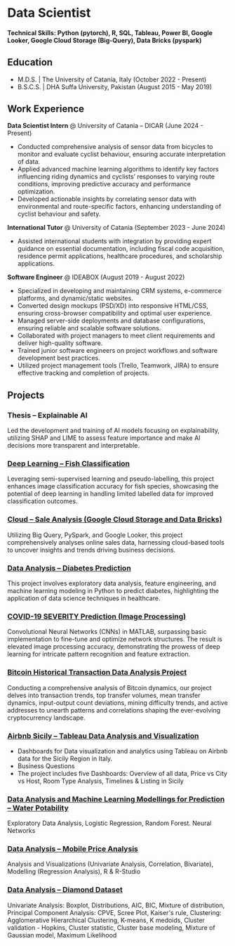 # Data Scientist

#### Technical Skills: Python (pytorch), R, SQL, Tableau, Power BI, Google Looker, Google Cloud Storage (Big-Query), Data Bricks (pyspark)

## Education						       		
- M.D.S. | The University of Catania, Italy (October 2022 - Present)	 			        		
- B.S.C.S. | DHA Suffa University, Pakistan (August 2015 - May 2019)

## Work Experience
**Data Scientist Intern** @ University of Catania – DICAR (June 2024 - Present)
- Conducted comprehensive analysis of sensor data from bicycles to monitor and evaluate cyclist behaviour, ensuring accurate interpretation of data.
- Applied advanced machine learning algorithms to identify key factors influencing riding dynamics and cyclists’ responses to varying route conditions, improving predictive accuracy and performance optimization.
- Developed actionable insights by correlating sensor data with environmental and route-specific factors, enhancing understanding of cyclist behaviour and safety.

**International Tutor** @ University of Catania (September 2023 - June 2024)
- Assisted international students with integration by providing expert guidance on essential documentation, including fiscal code acquisition, residence permit applications, healthcare procedures, and scholarship applications.

**Software Engineer** @ IDEABOX (August 2019 - August 2022)
- Specialized in developing and maintaining CRM systems, e-commerce platforms, and dynamic/static websites.
- Converted design mockups (PSD/XD) into responsive HTML/CSS, ensuring cross-browser compatibility and optimal user experience.
- Managed server-side deployments and database configurations, ensuring reliable and scalable software solutions.
- Collaborated with project managers to meet client requirements and deliver high-quality software.
- Trained junior software engineers on project workflows and software development best practices.
- Utilized project management tools (Trello, Teamwork, JIRA) to ensure effective tracking and completion of projects.

## Projects

### Thesis – Explainable AI

Led the development and training of AI models focusing on explainability, utilizing SHAP and LIME to assess feature importance and make AI decisions more transparent and interpretable.

### [Deep Learning – Fish Classification](https://github.com/sameerafzal/FISH-CLASSIFICATION-USING-PSEUDO-LABELLING-DEEP-LEARNING-PYTORCH)

Leveraging semi-supervised learning and pseudo-labelling, this project enhances image classification accuracy for fish species, showcasing the potential of deep learning in handling limited labelled data for improved classification outcomes.

### [Cloud – Sale Analysis (Google Cloud Storage and Data Bricks)](https://github.com/sameerafzal/DAT-ANALYSIS-FOR-ONLINE-SALE-GOOGLE-CLOUD-DATA-BRICK)

Utilizing Big Query, PySpark, and Google Looker, this project comprehensively analyses online sales data, harnessing cloud-based tools to uncover insights and trends driving business decisions.

### [Data Analysis – Diabetes Prediction](https://github.com/sameerafzal/Diabetes-Prediction-using-Machine-Learning-Python)

This project involves exploratory data analysis, feature engineering, and machine learning modeling in Python to predict diabetes, highlighting the application of data science techniques in healthcare.

### [COVID-19 SEVERITY Prediction (Image Processing)](https://github.com/sameerafzal/COVID-19-SEVERITY-Prediction-Image-Processing)

Convolutional Neural Networks (CNNs) in MATLAB, surpassing basic implementation to fine-tune and optimize network structures. The result is elevated image processing accuracy, demonstrating the prowess of deep learning for intricate pattern recognition and feature extraction.

### [Bitcoin Historical Transaction Data Analysis Project](https://github.com/sameerafzal/Bitcoin-Historical-Transaction-Data-Analysis)

Conducting a comprehensive analysis of Bitcoin dynamics, our project delves into transaction trends, top transfer volumes, mean transfer dynamics, input-output count deviations, mining difficulty trends, and active addresses to unearth patterns and correlations shaping the ever-evolving cryptocurrency landscape.

### [Airbnb Sicily – Tableau Data Analysis and Visualization](https://github.com/sameerafzal/Airbnb-Sicily-Tableau-Data-Analysis-Visualization)

- Dashboards for Data visualization and analytics using Tableau on Airbnb data for the Sicily Region in Italy.
- Business Questions
- The project includes five Dashboards: Overview of all data, Price vs City vs Host, Room Type Analysis, Timelines & Listing in Sicily

### [Data Analysis and Machine Learning Modellings for Prediction – Water Potability](https://github.com/sameerafzal/Water-Potability-Analysis-Modelling)

Exploratory Data Analysis, Logistic Regression, Random Forest. Neural Networks

### [Data Analysis – Mobile Price Analysis](https://github.com/sameerafzal/Mobile-Price-Analysis)

Analysis and Visualizations (Univariate Analysis, Correlation, Bivariate), Modelling (Regression Analysis), R & R-Studio

### [Data Analysis – Diamond Dataset](https://github.com/sameerafzal/Diamond-Analysis)

Univariate Analysis: Boxplot, Distributions, AIC, BIC, Mixture of distribution, Principal Component Analysis: CPVE, Scree Plot, Kaiser's rule, Clustering: Agglomerative Hierarchical Clustering, K-means, K medoids, Cluster validation - Hopkins, Cluster statistic, Cluster base modeling, Mixture of Gaussian model, Maximum Likelihood
